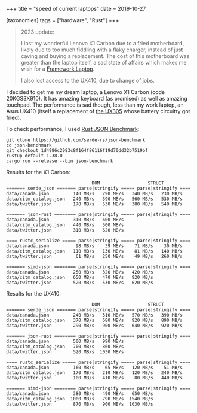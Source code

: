 +++
title = "speed of current laptops"
date = 2019-10-27

[taxonomies]
tags = ["hardware", "Rust"]
+++

> 2023 update:
> 
> I lost my wonderful Lenovo X1 Carbon due to a fried motherboard,
> likely due to too much fiddling with a flaky charger,
> instead of just caving and buying a replacement.
> The cost of this motherboard was greater than the laptop itself,
> a sad state of affairs which makes me wish for a [Framework Laptop].
>
> I also lost access to the UX410,
> due to change of jobs.

I decided to get me my dream laptop, a Lenovo X1 Carbon (code 20KGS3X910).
It has amazing keyboard (as promised) as well as amazing touchpad.
The performance is sad though, less than my work laptop,
an Asus UX410 (itself a replacement of [the UX305] whose battery circuitry got fried).

To check performance, I used [Rust JSON Benchmark]:

```
git clone https://github.com/serde-rs/json-benchmark
cd json-benchmark
git checkout 1d4986c2083c8f164f86116f19d70dd32b7519bf
rustup default 1.38.0
cargo run --release --bin json-benchmark
```

Results for the X1 Carbon:

```
                                DOM                  STRUCT
======= serde_json ======= parse|stringify ===== parse|stringify ====
data/canada.json         140 MB/s   290 MB/s   340 MB/s   230 MB/s
data/citm_catalog.json   240 MB/s   390 MB/s   560 MB/s   530 MB/s
data/twitter.json        170 MB/s   530 MB/s   380 MB/s   540 MB/s

======= json-rust ======== parse|stringify ===== parse|stringify ====
data/canada.json         310 MB/s   600 MB/s
data/citm_catalog.json   440 MB/s   500 MB/s
data/twitter.json        310 MB/s   620 MB/s

==== rustc_serialize ===== parse|stringify ===== parse|stringify ====
data/canada.json          98 MB/s    39 MB/s    71 MB/s    30 MB/s
data/citm_catalog.json   110 MB/s   130 MB/s    81 MB/s   140 MB/s
data/twitter.json         61 MB/s   250 MB/s    49 MB/s   260 MB/s

======= simd-json ======== parse|stringify ===== parse|stringify ====
data/canada.json         250 MB/s   320 MB/s   420 MB/s
data/citm_catalog.json   650 MB/s   470 MB/s   920 MB/s
data/twitter.json        520 MB/s   530 MB/s   620 MB/s
```

Results for the UX410:

```
                                DOM                  STRUCT
======= serde_json ======= parse|stringify ===== parse|stringify ====
data/canada.json         240 MB/s   510 MB/s   570 MB/s   390 MB/s
data/citm_catalog.json   370 MB/s   680 MB/s   920 MB/s   890 MB/s
data/twitter.json        290 MB/s   900 MB/s   640 MB/s   920 MB/s

======= json-rust ======== parse|stringify ===== parse|stringify ====
data/canada.json         500 MB/s   990 MB/s
data/citm_catalog.json   700 MB/s   860 MB/s
data/twitter.json        520 MB/s  1030 MB/s

==== rustc_serialize ===== parse|stringify ===== parse|stringify ====
data/canada.json         160 MB/s    65 MB/s   120 MB/s    51 MB/s
data/citm_catalog.json   170 MB/s   210 MB/s   120 MB/s   240 MB/s
data/twitter.json        100 MB/s   410 MB/s    80 MB/s   440 MB/s

======= simd-json ======== parse|stringify ===== parse|stringify ====
data/canada.json         380 MB/s   490 MB/s   650 MB/s
data/citm_catalog.json  1000 MB/s   790 MB/s  1540 MB/s
data/twitter.json        870 MB/s   900 MB/s  1030 MB/s
```

[Rust JSON Benchmark]: https://github.com/serde-rs/json-benchmark
[the UX305]: @/asus-zenbook-ux305fa.md
[Framework Laptop]: https://frame.work
